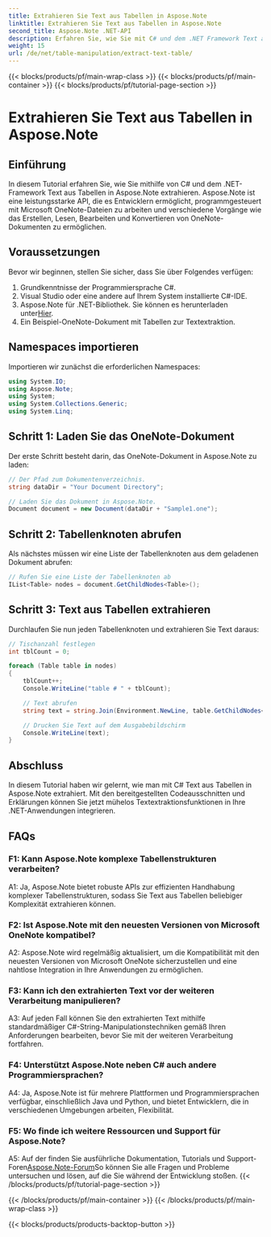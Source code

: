 ```yaml
---
title: Extrahieren Sie Text aus Tabellen in Aspose.Note
linktitle: Extrahieren Sie Text aus Tabellen in Aspose.Note
second_title: Aspose.Note .NET-API
description: Erfahren Sie, wie Sie mit C# und dem .NET Framework Text aus Tabellen in Aspose.Note extrahieren. Schritt-für-Schritt-Anleitung mit Codeausschnitten und Erklärungen.
weight: 15
url: /de/net/table-manipulation/extract-text-table/
---
```


{{< blocks/products/pf/main-wrap-class >}}
{{< blocks/products/pf/main-container >}}
{{< blocks/products/pf/tutorial-page-section >}}

# Extrahieren Sie Text aus Tabellen in Aspose.Note

## Einführung

In diesem Tutorial erfahren Sie, wie Sie mithilfe von C# und dem .NET-Framework Text aus Tabellen in Aspose.Note extrahieren. Aspose.Note ist eine leistungsstarke API, die es Entwicklern ermöglicht, programmgesteuert mit Microsoft OneNote-Dateien zu arbeiten und verschiedene Vorgänge wie das Erstellen, Lesen, Bearbeiten und Konvertieren von OneNote-Dokumenten zu ermöglichen.

## Voraussetzungen

Bevor wir beginnen, stellen Sie sicher, dass Sie über Folgendes verfügen:

1. Grundkenntnisse der Programmiersprache C#.
2. Visual Studio oder eine andere auf Ihrem System installierte C#-IDE.
3.  Aspose.Note für .NET-Bibliothek. Sie können es herunterladen unter[Hier](https://releases.aspose.com/note/net/).
4. Ein Beispiel-OneNote-Dokument mit Tabellen zur Textextraktion.

## Namespaces importieren

Importieren wir zunächst die erforderlichen Namespaces:

```csharp
using System.IO;
using Aspose.Note;
using System;
using System.Collections.Generic;
using System.Linq;
```

## Schritt 1: Laden Sie das OneNote-Dokument

Der erste Schritt besteht darin, das OneNote-Dokument in Aspose.Note zu laden:

```csharp
// Der Pfad zum Dokumentenverzeichnis.
string dataDir = "Your Document Directory";

// Laden Sie das Dokument in Aspose.Note.
Document document = new Document(dataDir + "Sample1.one");
```

## Schritt 2: Tabellenknoten abrufen

Als nächstes müssen wir eine Liste der Tabellenknoten aus dem geladenen Dokument abrufen:

```csharp
// Rufen Sie eine Liste der Tabellenknoten ab
IList<Table> nodes = document.GetChildNodes<Table>();
```

## Schritt 3: Text aus Tabellen extrahieren

Durchlaufen Sie nun jeden Tabellenknoten und extrahieren Sie Text daraus:

```csharp
// Tischanzahl festlegen
int tblCount = 0;

foreach (Table table in nodes)
{
    tblCount++;
    Console.WriteLine("table # " + tblCount);

    // Text abrufen
    string text = string.Join(Environment.NewLine, table.GetChildNodes<RichText>().Select(e => e.Text)) + Environment.NewLine;

    // Drucken Sie Text auf dem Ausgabebildschirm
    Console.WriteLine(text);
}
```

## Abschluss

In diesem Tutorial haben wir gelernt, wie man mit C# Text aus Tabellen in Aspose.Note extrahiert. Mit den bereitgestellten Codeausschnitten und Erklärungen können Sie jetzt mühelos Textextraktionsfunktionen in Ihre .NET-Anwendungen integrieren.

## FAQs

### F1: Kann Aspose.Note komplexe Tabellenstrukturen verarbeiten?

A1: Ja, Aspose.Note bietet robuste APIs zur effizienten Handhabung komplexer Tabellenstrukturen, sodass Sie Text aus Tabellen beliebiger Komplexität extrahieren können.

### F2: Ist Aspose.Note mit den neuesten Versionen von Microsoft OneNote kompatibel?

A2: Aspose.Note wird regelmäßig aktualisiert, um die Kompatibilität mit den neuesten Versionen von Microsoft OneNote sicherzustellen und eine nahtlose Integration in Ihre Anwendungen zu ermöglichen.

### F3: Kann ich den extrahierten Text vor der weiteren Verarbeitung manipulieren?

A3: Auf jeden Fall können Sie den extrahierten Text mithilfe standardmäßiger C#-String-Manipulationstechniken gemäß Ihren Anforderungen bearbeiten, bevor Sie mit der weiteren Verarbeitung fortfahren.

### F4: Unterstützt Aspose.Note neben C# auch andere Programmiersprachen?

A4: Ja, Aspose.Note ist für mehrere Plattformen und Programmiersprachen verfügbar, einschließlich Java und Python, und bietet Entwicklern, die in verschiedenen Umgebungen arbeiten, Flexibilität.

### F5: Wo finde ich weitere Ressourcen und Support für Aspose.Note?

 A5: Auf der finden Sie ausführliche Dokumentation, Tutorials und Support-Foren[Aspose.Note-Forum](https://forum.aspose.com/c/note/28)So können Sie alle Fragen und Probleme untersuchen und lösen, auf die Sie während der Entwicklung stoßen.
{{< /blocks/products/pf/tutorial-page-section >}}

{{< /blocks/products/pf/main-container >}}
{{< /blocks/products/pf/main-wrap-class >}}

{{< blocks/products/products-backtop-button >}}
